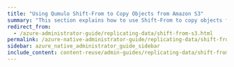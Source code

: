 ```yaml
---
title: "Using Qumulo Shift-From to Copy Objects from Amazon S3"
summary: "This section explains how to use Shift-From to copy objects from a folder in an Amazon Simple Storage Service (Amazon S3) bucket (cloud object store) to a directory in a Qumulo cluster and how to manage Shift relationships."
redirect_from:
  - /azure-administrator-guide/replicating-data/shift-from-s3.html
permalink: /azure-native-administrator-guide/replicating-data/shift-from-s3.html
sidebar: azure_native_administrator_guide_sidebar
include_content: content-reuse/admin-guides/replicating-data/shift-from-s3.md
---
```


